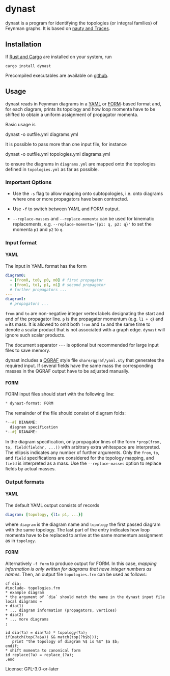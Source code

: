 # dynast

dynast is a program for identifying the topologies (or integral
families) of Feynman graphs. It is based on [nauty and
Traces](http://pallini.di.uniroma1.it/).

## Installation

If [Rust and Cargo](https://www.rust-lang.org/) are installed on your
system, run

    cargo install dynast

Precompiled executables are available on
[github](https://github.com/a-maier/dynast).

## Usage

dynast reads in Feynman diagrams in a [YAML](https://yaml.org/) or
[FORM](https://github.com/vermaseren/form)-based format and, for each
diagram, prints its topology and how loop momenta have to be shifted
to obtain a uniform assignment of propagator momenta.

Basic usage is

  dynast -o outfile.yml diagrams.yml

It is possible to pass more than one input file, for instance

  dynast -o outfile.yml topologies.yml diagrams.yml

to ensure the diagrams in `diagrams.yml` are mapped onto the
topologies defined in `topologies.yml` as far as possible.

### Important Options

* Use the `-s` flag to allow mapping onto subtopologies, i.e. onto
  diagrams where one or more propagators have been contracted.

* Use `-f` to switch between YAML and FORM output.

* `--replace-masses` and `--replace-momenta` can be used for kinematic
  replacements, e.g. `--replace-momenta='{p1: q, p2: q}'` to set the
  momenta `p1` and `p2` to `q`.

### Input format

#### YAML

The input in YAML format has the form
```yaml
diagram0:
  - [from0, to0, p0, m0] # first propagator
  - [from1, to1, p1, m1] # second propagator
  # further propagators ...
---
diagram1:
  # propagators ...
```
`from` and `to` are non-negative integer vertex labels designating
the start and end of the propagator line. `p` is the propagator
momentum (e.g. `l1 + q`) and `m` its mass. It is allowed to omit
both `from` and `to` and the same time to denote a scalar product
that is not associated with a graph edge. `dynast` will ignore
such scalar products.

The document separator `---` is optional but recommended for large
input files to save memory.

dynast includes a
[QGRAF](http://cfif.ist.utl.pt/~paulo/qgraf.html) style file
`share/qgraf/yaml.sty` that generates the required input. If
several fields have the same mass the corresponding masses in the
QGRAF output have to be adjusted manually.

#### FORM

FORM input files should start with the following line:
```rust
* dynast-format: FORM
```
The remainder of the file should consist of diagram folds:
```rust
*--#[ DIANAME:
  diagram specification
*--#] DIANAME:
```
In the diagram specification, only propagator lines of the form
`*prop(from, to, field(fieldnr, ...))` with arbitrary extra
whitespace are interpreted. The ellipsis indicates any number of
further arguments. Only the `from`, `to`, and `field`
specifications are considered for the topology mapping, and
`field` is interpreted as a mass. Use the `--replace-masses`
option to replace fields by actual masses.

### Output formats

#### YAML

The default YAML output consists of records
```yaml
diagram: [topology, {l1: p1, ...}]
```
where `diagram` is the diagram name and `topology` the first
passed diagram with the same topology. The last part of the entry
indicates how loop momenta have to be replaced to arrive at the
same momentum assignment as in `topology`.

#### FORM

Alternatively `-f form` to produce output for FORM. In this case,
*mapping information is only written for diagrams that have integer
numbers as names*. Then, an output file `topologies.frm` can be
used as follows:
```FORM
cf dia;
#include- topologies.frm
* example diagram
* the argument of `dia` should match the name in the dynast input file
local diagrams =
+ dia(1)
* ... diagram information (propagators, vertices)
+ dia(2)
* ... more diagrams
;

id dia(?a) = dia(?a) * topology(?a);
if(match(top(?a$a)) && match(top(?b$b)));
   print "the topology of diagram %$ is %$" $a $b;
endif;
* shift momenta to canonical form
id replace(?a) = replace_(?a);
.end
```

License: GPL-3.0-or-later

